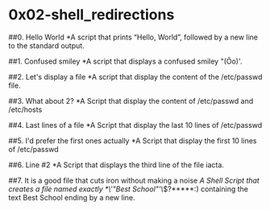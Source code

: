 # 0x02-shell_redirections

##0. Hello World
*A script that prints “Hello, World”, followed by a new line to the standard output.

##1. Confused smiley
*A script that displays a confused smiley "(Ôo)'.

##2. Let's display a file
*A script that display the content of the /etc/passwd file.

##3. What about 2?
*A Script that display the content of /etc/passwd and /etc/hosts

##4. Last lines of a file
*A Script that display the last 10 lines of /etc/passwd

##5. I'd prefer the first ones actually
*A Script that display the first 10 lines of /etc/passwd

##6. Line #2
*A Script that displays the third line of the file iacta.

##7. It is a good file that cuts iron without making a noise
*A Shell Script  that creates a file named exactly \*\\'"Best School"\'\\*$\?\*\*\*\*\*:) containing the text Best School ending by a new line.
